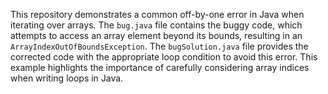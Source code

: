 This repository demonstrates a common off-by-one error in Java when iterating over arrays.  The `bug.java` file contains the buggy code, which attempts to access an array element beyond its bounds, resulting in an `ArrayIndexOutOfBoundsException`.  The `bugSolution.java` file provides the corrected code with the appropriate loop condition to avoid this error.  This example highlights the importance of carefully considering array indices when writing loops in Java.